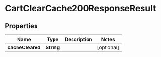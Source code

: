 

# CartClearCache200ResponseResult

## Properties

Name | Type | Description | Notes
------------ | ------------- | ------------- | -------------
**cacheCleared** | **String** |  |  [optional]




